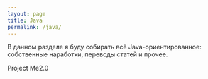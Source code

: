 ```yaml
---
layout: page
title: Java
permalink: /java/
---
```

В данном разделе я буду собирать всё Java-ориентированное: собственные наработки, переводы статей и прочее.

Project Me2.0